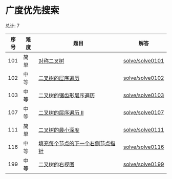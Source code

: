 # 广度优先搜索

<!--- table -->

总计: 7

| 序号 | 难度 | 题目                                                                                                              | 解答                                  |
| ---- | ---- | ----------------------------------------------------------------------------------------------------------------- | ------------------------------------- |
| 101  | 简单 | [对称二叉树](https://leetcode-cn.com/problems/symmetric-tree/)                                                    | [solve/solve0101](../solve/solve0101) |
| 102  | 中等 | [二叉树的层序遍历](https://leetcode-cn.com/problems/binary-tree-level-order-traversal/)                           | [solve/solve0102](../solve/solve0102) |
| 103  | 中等 | [二叉树的锯齿形层序遍历](https://leetcode-cn.com/problems/binary-tree-zigzag-level-order-traversal/)              | [solve/solve0103](../solve/solve0103) |
| 107  | 中等 | [二叉树的层序遍历 II](https://leetcode-cn.com/problems/binary-tree-level-order-traversal-ii/)                     | [solve/solve0107](../solve/solve0107) |
| 111  | 简单 | [二叉树的最小深度](https://leetcode-cn.com/problems/minimum-depth-of-binary-tree/)                                | [solve/solve0111](../solve/solve0111) |
| 116  | 中等 | [填充每个节点的下一个右侧节点指针](https://leetcode-cn.com/problems/populating-next-right-pointers-in-each-node/) | [solve/solve0116](../solve/solve0116) |
| 199  | 中等 | [二叉树的右视图](https://leetcode-cn.com/problems/binary-tree-right-side-view/)                                   | [solve/solve0199](../solve/solve0199) |
